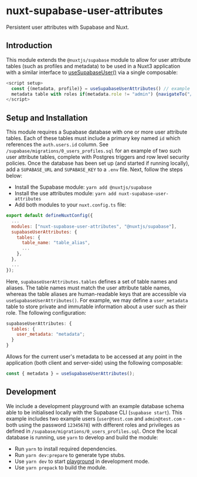 # nuxt-supabase-user-attributes

<!-- [![Npm package version](https://badgen.net/npm/v/nuxt-editorjs)](https://npmjs.com/package/nuxt-editorjs)
[![Npm package total downloads](https://badgen.net/npm/dt/nuxt-editorjs)](https://npmjs.com/package/nuxt-editorjs)
[![MIT license](https://img.shields.io/badge/License-MIT-blue.svg)](https://lbesson.mit-license.org/) -->

Persistent user attributes with Supabase and Nuxt.

## Introduction

This module extends the `@nuxtjs/supabase` module to allow for user attribute tables (such as profiles and metadata) to be used in a Nuxt3 application with a similar interface to [useSupabaseUser()](https://supabase.nuxtjs.org/usage/composables#usesupabaseuser) via a single composable:

```javascript
<script setup>
  const {(metadata, profile)} = useSupabaseUserAttributes() // example usage: a
  metadata table with roles if(metadata.role != "admin") {navigateTo("/")}
</script>
```

## Setup and Installation

This module requires a Supabase database with one or more user attribute tables. Each of these tables must include a primary key named `id` which references the `auth.users.id` column. See `/supabase/migrations/0_users_profiles.sql` for an example of two such user attribute tables, complete with Postgres triggers and row level security policies. Once the database has been set up (and started if running locally), add a `SUPABASE_URL` and `SUPABASE_KEY` to a `.env` file. Next, follow the steps below:

- Install the Supabase module: `yarn add @nuxtjs/supabase`
- Install the use attributes module: `yarn add nuxt-supabase-user-attributes`
- Add both modules to your `nuxt.config.ts` file:

```javascript
export default defineNuxtConfig({
  ...
  modules: ["nuxt-supabase-user-attributes", "@nuxtjs/supabase"],
  supabaseUserAttributes: {
    tables: {
      table_name: "table_alias",
      ...
    },
  },
  ...
});
```

Here, `supabaseUserAttributes.tables` defines a set of table names and aliases. The table names must match the user attribute table names, whereas the table aliases are human-readable keys that are accessible via `useSupabaseUserAttributes()`. For example, we may define a `user_metadata` table to store private and immutable information about a user such as their role. The following configuration:

```javascript
supabaseUserAttributes: {
  tables: {
    user_metadata: "metadata";
  }
}
```

Allows for the current user's metadata to be accessed at any point in the application (both client and server-side) using the following composable:

```javascript
const { metadata } = useSupabaseUserAttributes();
```

## Development

We include a development playground with an example database schema able to be initialised locally with the Supabase CLI (`supabase start`). This example includes two example users (`user@test.com` and `admin@test.com` - both using the password `12345678`) with different roles and privileges as defined in `/supabase/migrations/0_users_profiles.sql`. Once the local database is running, use `yarn` to develop and build the module:

- Run `yarn` to install required dependencies.
- Run `yarn dev:prepare` to generate type stubs.
- Use `yarn dev` to start [playground](./playground) in development mode.
- Use `yarn prepack` to build the module.
